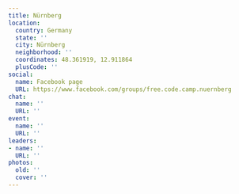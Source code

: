 ```yaml
---
title: Nürnberg
location:
  country: Germany
  state: ''
  city: Nürnberg
  neighborhood: ''
  coordinates: 48.361919, 12.911864
  plusCode: ''
social:
  name: Facebook page
  URL: https://www.facebook.com/groups/free.code.camp.nuernberg
chat:
  name: ''
  URL: ''
event:
  name: ''
  URL: ''
leaders:
- name: ''
  URL: ''
photos:
  old: ''
  cover: ''
---
```


